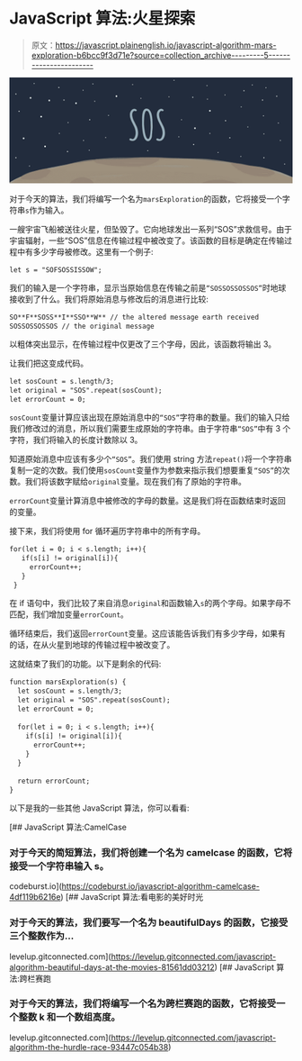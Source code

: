 # JavaScript 算法:火星探索

> 原文：<https://javascript.plainenglish.io/javascript-algorithm-mars-exploration-b6bcc9f3d71e?source=collection_archive---------5----------------------->

![](img/166bb261c80599ebf75ed1716549354e.png)

对于今天的算法，我们将编写一个名为`marsExploration`的函数，它将接受一个字符串`s`作为输入。

一艘宇宙飞船被送往火星，但坠毁了。它向地球发出一系列“SOS”求救信号。由于宇宙辐射，一些“SOS”信息在传输过程中被改变了。该函数的目标是确定在传输过程中有多少字母被修改。这里有一个例子:

```
let s = "SOFSOSSISSOW";
```

我们的输入是一个字符串，显示当原始信息在传输之前是`“SOSSOSSOSSOS”`时地球接收到了什么。我们将原始消息与修改后的消息进行比较:

```
SO**F**SOSS**I**SSO**W** // the altered message earth received
SOSSOSSOSSOS // the original message
```

以粗体突出显示，在传输过程中仅更改了三个字母，因此，该函数将输出 3。

让我们把这变成代码。

```
let sosCount = s.length/3;
let original = "SOS".repeat(sosCount);
let errorCount = 0;
```

`sosCount`变量计算应该出现在原始消息中的`“SOS”`字符串的数量。我们的输入只给我们修改过的消息，所以我们需要生成原始的字符串。由于字符串`“SOS”`中有 3 个字符，我们将输入的长度计数除以 3。

知道原始消息中应该有多少个`“SOS”`。我们使用 string 方法`repeat()`将一个字符串复制一定的次数。我们使用`sosCount`变量作为参数来指示我们想要重复`“SOS”`的次数。我们将该数字赋给`original`变量。现在我们有了原始的字符串。

`errorCount`变量计算消息中被修改的字母的数量。这是我们将在函数结束时返回的变量。

接下来，我们将使用 for 循环遍历字符串中的所有字母。

```
for(let i = 0; i < s.length; i++){
   if(s[i] != original[i]){
     errorCount++;
   }
 }
```

在 if 语句中，我们比较了来自消息`original`和函数输入`s`的两个字母。如果字母不匹配，我们增加变量`errorCount`。

循环结束后，我们返回`errorCount`变量。这应该能告诉我们有多少字母，如果有的话，在从火星到地球的传输过程中被改变了。

这就结束了我们的功能。以下是剩余的代码:

```
function marsExploration(s) {
  let sosCount = s.length/3;
  let original = "SOS".repeat(sosCount);
  let errorCount = 0;

  for(let i = 0; i < s.length; i++){
    if(s[i] != original[i]){
      errorCount++;
    }
  }

  return errorCount;
}
```

以下是我的一些其他 JavaScript 算法，你可以看看:

[](https://codeburst.io/javascript-algorithm-camelcase-4df119b6216e) [## JavaScript 算法:CamelCase

### 对于今天的简短算法，我们将创建一个名为 camelcase 的函数，它将接受一个字符串输入 s。

codeburst.io](https://codeburst.io/javascript-algorithm-camelcase-4df119b6216e) [](https://levelup.gitconnected.com/javascript-algorithm-beautiful-days-at-the-movies-81561dd03212) [## JavaScript 算法:看电影的美好时光

### 对于今天的算法，我们要写一个名为 beautifulDays 的函数，它接受三个整数作为…

levelup.gitconnected.com](https://levelup.gitconnected.com/javascript-algorithm-beautiful-days-at-the-movies-81561dd03212) [](https://levelup.gitconnected.com/javascript-algorithm-the-hurdle-race-93447c054b38) [## JavaScript 算法:跨栏赛跑

### 对于今天的算法，我们将编写一个名为跨栏赛跑的函数，它将接受一个整数 k 和一个数组高度。

levelup.gitconnected.com](https://levelup.gitconnected.com/javascript-algorithm-the-hurdle-race-93447c054b38)